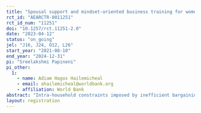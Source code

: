 ```yaml
---
title: "Spousal support and mindset-oriented business training for women entrepreneurs in Ethiopia"
rct_id: "AEARCTR-0011251"
rct_id_num: "11251"
doi: "10.1257/rct.11251-2.0"
date: "2023-04-12"
status: "on_going"
jel: "J16, J24, O12, L26"
start_year: "2021-08-10"
end_year: "2024-12-31"
pi: "Sreelakshmi Papineni"
pi_other:
  1:
    - name: Adiam Hagos Hailemicheal
    - email: ahailemicheal@worldbank.org
    - affiliation: World Bank
abstract: "Intra-household constraints imposed by inefficient bargaining or household production may contribute to gender gaps in entrepreneurship outcomes. In this study using randomized assignment we test whether the economic returns to a mindset-oriented business skills intervention to female firm owners are higher when incorporating curricula designed to encourage greater spousal support for women. The couples' training component involves modelling effective communication techniques for women entrepreneurs and their male partners with training content focused on financial, network, and time resource allocation within the household. Results from this study will contribute to the evidence base on engaging men to support economic opportunities for women."
layout: registration
---
```


